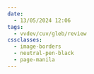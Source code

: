 ```yaml
---
date:
  - 13/05/2024 12:06
tags:
  - vvdev/cuv/gleb/review
cssclasses:
  - image-borders
  - neutral-pen-black
  - page-manila
---
```

# 